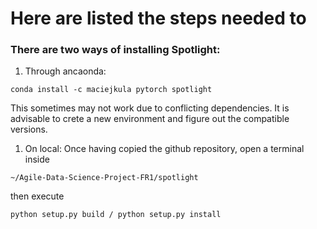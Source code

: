 # Here are listed the steps needed to 

### There are two ways of installing Spotlight:

1. Through ancaonda:
```
conda install -c maciejkula pytorch spotlight
```
This sometimes may not work due to conflicting dependencies. It is advisable to crete a new environment and figure out the compatible versions. 
		
1. On local: 
Once having copied the github repository, open a terminal inside
```
~/Agile-Data-Science-Project-FR1/spotlight
```
then execute
```
python setup.py build / python setup.py install
```		


